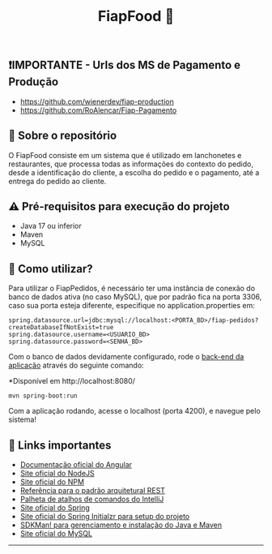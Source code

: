 <br>
<h1 align="center">
FiapFood 🍟
</h1>
<br>

## ❗IMPORTANTE - Urls dos MS de Pagamento e Produção

- https://github.com/wienerdev/fiap-production
- https://github.com/RoAlencar/Fiap-Pagamento

## 💬 Sobre o repositório

O FiapFood consiste em um sistema que é utilizado em lanchonetes e restaurantes, que processa todas as informações do contexto do pedido, desde a identificação do cliente, a escolha do pedido e o pagamento, até a entrega do pedido ao cliente.

## ⚠ Pré-requisitos para execução do projeto

* Java 17 ou inferior
* Maven
* MySQL

## 📌 Como utilizar?

Para utilizar o FiapPedidos, é necessário ter uma instância de conexão do banco de dados ativa (no caso MySQL), que por padrão fica na porta 3306, caso sua porta esteja diferente, especifique no application.properties em:

```
spring.datasource.url=jdbc:mysql://localhost:<PORTA_BD>/fiap-pedidos?createDatabaseIfNotExist=true
spring.datasource.username=<USUARIO_BD>
spring.datasource.password=<SENHA_BD>
```

Com o banco de dados devidamente configurado, rode o [back-end da aplicação](https://github.com/wienerdev/sds) através do seguinte comando:

*Disponível em http://localhost:8080/

```
mvn spring-boot:run 
```

Com a aplicação rodando, acesse o localhost (porta 4200), e navegue pelo sistema!

## 🧠 Links importantes

* [Documentação oficial do Angular](https://angular.io/)
* [Site oficial do NodeJS](https://nodejs.org/en/)
* [Site oficial do NPM](https://www.npmjs.com/)
* [Referência para o padrão arquitetural REST](https://restfulapi.net/)
* [Palheta de atalhos de comandos do IntelliJ](https://resources.jetbrains.com/storage/products/intellij-idea/docs/IntelliJIDEA_ReferenceCard.pdf)
* [Site oficial do Spring](https://spring.io/)
* [Site oficial do Spring Initialzr para setup do projeto](https://start.spring.io/)
* [SDKMan! para gerenciamento e instalação do Java e Maven](https://sdkman.io/)
* [Site oficial do MySQL](https://www.mysql.com/)

---
